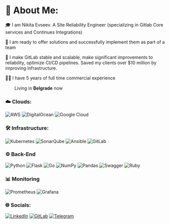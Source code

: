 # 💫 About Me:
🎓 I am Nikita Evseev. A Site Reliability Engineer (specializing in Gitlab Core services and Continues Integrations)

💪 I am ready to offer solutions and successfully implement them as part of a team

🚀 I make GitLab stable and scalable, make significant improvements to reliability, optimize CI/CD pipelines. Saved my clients over $10 million by improving infrastructure.

👨‍💻 I have 5 years of full time commercial experience

<img src="https://upload.wikimedia.org/wikipedia/commons/thumb/f/ff/Flag_of_Serbia.svg/2560px-Flag_of_Serbia.svg.png" width="15px" style="margin-right:10px;"> Living in **Belgrade** now 





### ☁️ Clouds:
![AWS](https://img.shields.io/badge/AWS-%23FF9900.svg?style=flat&logo=amazon-aws&logoColor=white) ![DigitalOcean](https://img.shields.io/badge/DigitalOcean-%230167ff.svg?style=flat&logo=digitalOcean&logoColor=white) ![Google Cloud](https://img.shields.io/badge/GoogleCloud-%234285F4.svg?style=flat&logo=google-cloud&logoColor=white)

### 🛠️ Infrastructure:
![Kubernetes](https://img.shields.io/badge/kubernetes-%23326ce5.svg?style=flat&logo=kubernetes&logoColor=white) ![SonarQube](https://img.shields.io/badge/SonarQube-black?style=flat&logo=sonarqube&logoColor=4E9BCD) ![Ansible](https://img.shields.io/badge/ansible-%231A1918.svg?style=flat&logo=ansible&logoColor=white)
![GitLab](https://img.shields.io/badge/gitlab-%23FF9900.svg?style=flat&logo=gitlab&logoColor=white)

### ⚙️ Back-End
 ![Python](https://img.shields.io/badge/Python-%23013243.svg?style=flat&logo=Python&logoColor=white) ![Flask](https://img.shields.io/badge/flask-%23000.svg?style=flat&logo=flask&logoColor=white) ![Go](https://img.shields.io/badge/go-%2300ADD8.svg?style=flat&logo=go&logoColor=white) ![NumPy](https://img.shields.io/badge/numpy-%23013243.svg?style=flat&logo=numpy&logoColor=white) ![Pandas](https://img.shields.io/badge/pandas-%23150458.svg?style=flat&logo=pandas&logoColor=white) ![Swagger](https://img.shields.io/badge/-Swagger-%23Clojure?style=flat&logo=swagger&logoColor=white)  ![Ruby](https://img.shields.io/badge/ruby-%23CC342D.svg?style=flat&logo=ruby&logoColor=white)

### 📊 Monitoring 
![Prometheus](https://img.shields.io/badge/Prometheus-E6522C?style=flat&logo=Prometheus&logoColor=white) ![Grafana](https://img.shields.io/badge/Grafana-E6522C?style=flat&logo=Grafana&logoColor=black)  

### 🌐 Socials:
[![LinkedIn](https://img.shields.io/badge/LinkedIn-%230077B5.svg?logo=linkedin&logoColor=white)](https://linkedin.com/in/ndevseev) 
[![GitLab](https://img.shields.io/badge/gitlab-%23181717.svg?style=flat&logo=gitlab&logoColor=white)](https://gitlab.com/EvnMiller) 
[![Telegram](https://img.shields.io/badge/Telegram-e2eeff?style=for-the-badge&logo=telegram)](https://t.me/iiskjd)
